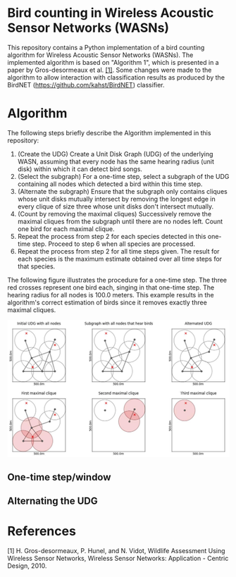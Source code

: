 # Bird counting in Wireless Acoustic Sensor Networks (WASNs)

This repository contains a Python implementation of a bird counting algorithm for Wireless Acoustic Sensor Networks (WASNs). The implemented algorithm is based on "Algorithm 1", which is presented in a paper by Gros-desormeaux et al. [[1]](#1). Some changes were made to the algorithm to allow interaction with classification results as produced by the BirdNET (https://github.com/kahst/BirdNET) classifier.

# Algorithm

The following steps briefly describe the Algorithm implemented in this repository:
1. (Create the UDG) Create a Unit Disk Graph (UDG) of the underlying WASN, assuming that every node has the same hearing radius (unit disk) within which it can detect bird songs.
2. (Select the subgraph) For a one-time step, select a subgraph of the UDG containing all nodes which detected a bird within this time step.
3. (Alternate the subgraph) Ensure that the subgraph only contains cliques whose unit disks mutually intersect by removing the longest edge in every clique of size three whose unit disks don't intersect mutually.
4. (Count by removing the maximal cliques) Successively remove the maximal cliques from the subgraph until there are no nodes left. Count one bird for each maximal clique.
5. Repeat the process from step 2 for each species detected in this one-time step. Proceed to step 6 when all species are processed.
6. Repeat the process from step 2 for all time steps given. The result for each species is the maximum estimate obtained over all time steps for that species.

The following figure illustrates the procedure for a one-time step. The three red crosses represent one bird each, singing in that one-time step. The hearing radius for all nodes is 100.0 meters. This example results in the algorithm's correct estimation of birds since it removes exactly three maximal cliques.

![Best-case example](images/best-case_example_1.jpg)

## One-time step/window



## Alternating the UDG



# References
<a id="1">[1]</a> H. Gros-desormeaux, P. Hunel, and N. Vidot, Wildlife Assessment Using Wireless Sensor Networks, Wireless Sensor Networks: Application - Centric Design, 2010.

